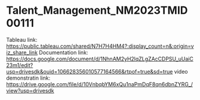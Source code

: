 # Talent_Management_NM2023TMID00111
Tableau link: https://public.tableau.com/shared/N7H7H4HM4?:display_count=n&:origin=viz_share_link 
Documentation link: https://docs.google.com/document/d/1NhnAM2yH2lqZLgZAcCDPSU_uUaiC23m1/edit?usp=drivesdk&ouid=106628356010577164566&rtpof=true&sd=true
video demonstratin link: https://drive.google.com/file/d/10VnbqbYM6xQu1naPmDqF8qn6dbnZYRG_/view?usp=drivesdk
